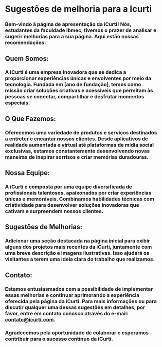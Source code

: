 # Sugestões de melhoria para a Icurti
### Bem-vindo à página de apresentação da iCurti! Nós, estudantes da faculdade Ibmec, tivemos o prazer de analisar e sugerir melhorias para a sua página. Aqui estão nossas recomendações:

## Quem Somos:
### A iCurti é uma empresa inovadora que se dedica a proporcionar experiências únicas e envolventes por meio da tecnologia. Fundada em [ano de fundação], temos como missão criar soluções criativas e acessíveis que permitam às pessoas se conectar, compartilhar e desfrutar momentos especiais.

## O Que Fazemos:
### Oferecemos uma variedade de produtos e serviços destinados a entreter e encantar nossos clientes. Desde aplicativos de realidade aumentada e virtual até plataformas de mídia social exclusivas, estamos constantemente desenvolvendo novas maneiras de inspirar sorrisos e criar memórias duradouras.

## Nossa Equipe:
### A iCurti é composta por uma equipe diversificada de profissionais talentosos, apaixonados por criar experiências únicas e memoráveis. Combinamos habilidades técnicas com criatividade para desenvolver soluções inovadoras que cativam e surpreendem nossos clientes.

## Sugestões de Melhorias:
### Adicionar uma seção destacada na página inicial para exibir alguns dos projetos mais recentes da iCurti, juntamente com uma breve descrição e imagens ilustrativas. Isso ajudará os visitantes a terem uma ideia clara do trabalho que realizamos.

## Contato:
### Estamos entusiasmados com a possibilidade de implementar essas melhorias e continuar aprimorando a experiência oferecida pela página da iCurti. Para mais informações ou para discutir qualquer uma dessas sugestões em detalhes, por favor, entre em contato conosco através do e-mail: contato@icurti.com.

### Agradecemos pela oportunidade de colaborar e esperamos contribuir para o sucesso contínuo da iCurti.
